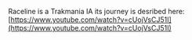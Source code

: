 
Raceline is a Trakmania IA its journey is desribed here: [https://www.youtube.com/watch?v=cUojVsCJ51I](https://www.youtube.com/watch?v=cUojVsCJ51I)
